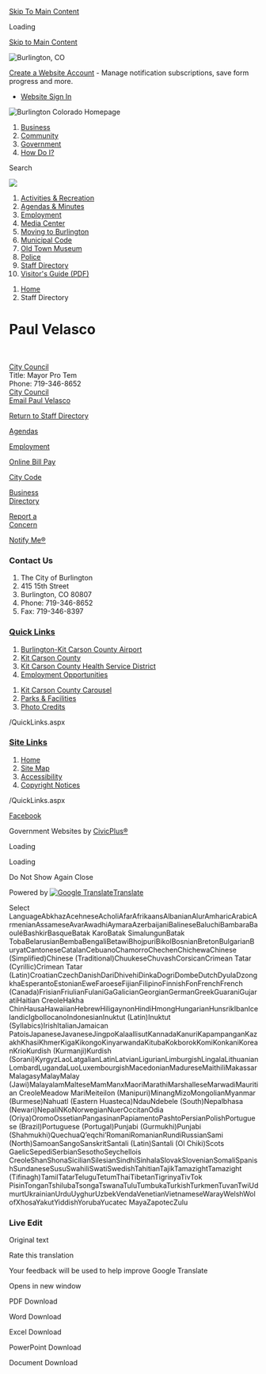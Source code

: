 [Skip To Main Content](https://www.burlingtoncolo.com/directory.aspx?EID=94%2F)

Loading

[Skip to Main Content](https://www.burlingtoncolo.com/directory.aspx?EID=94%2F)

![Burlington, CO](https://www.burlingtoncolo.com/ImageRepository/Document?documentID=856)

[Create a Website Account](https://www.burlingtoncolo.com/MyAccount/ProfileCreate) - Manage notification subscriptions, save form progress and more.   

- [Website Sign In](https://www.burlingtoncolo.com/MyAccount)

![Burlington Colorado Homepage](https://www.burlingtoncolo.com/ImageRepository/Document?documentID=861)

1. [Business](https://www.burlingtoncolo.com/94/Business)
2. [Community](https://www.burlingtoncolo.com/107/Community)
3. [Government](https://www.burlingtoncolo.com/137/Government)
4. [How Do I?](https://www.burlingtoncolo.com/174/How-Do-I)

Search

![](https://www.burlingtoncolo.com/ImageRepository/Document?documentID=858)

01. [Activities &amp; Recreation](https://www.burlingtoncolo.com/144/Activities-Recreation)
02. [Agendas &amp; Minutes](https://www.burlingtoncolo.com/AgendaCenter)
03. [Employment](https://www.burlingtoncolo.com/jobs.aspx)
04. [Media Center](https://www.burlingtoncolo.com/MediaCenter.aspx)
05. [Moving to Burlington](https://www.burlingtoncolo.com/186/Moving-to-Burlington)
06. [Municipal Code](https://www.burlingtoncolo.com/141/City-Code)
07. [Old Town Museum](https://www.burlingtoncolo.com/162/Old-Town-Museum)
08. [Police](https://www.burlingtoncolo.com/164/Police)
09. [Staff Directory](https://www.burlingtoncolo.com/171/Staff-Directory)
10. [Visitor's Guide (PDF)](https://www.burlingtoncolo.com/DocumentCenter/View/119)

<!--THE END-->

1. [Home](https://www.burlingtoncolo.com)
2. Staff Directory

# Paul Velasco

 

[City Council](https://www.burlingtoncolo.com/Directory.aspx?DID=18)  
Title: Mayor Pro Tem  
Phone: 719-346-8652  
[City Council](https://www.burlingtoncolo.com/142/City-Council)  
[Email Paul Velasco](mailto:paul.velasco@burlingtoncolo.com)

[Return to Staff Directory](https://www.burlingtoncolo.com/Directory.aspx)

[Agendas](https://www.burlingtoncolo.com/agendacenter)

[Employment](https://www.burlingtoncolo.com/jobs.aspx)

[Online Bill Pay](https://www.burlingtoncolo.com/195/Online-Bill-Pay)

[City Code](https://library.municode.com/index.aspx?clientId=16025&stateId=6&stateName=Colorado)

[Business  
Directory](https://www.burlingtoncolo.com/businessdirectory.aspx)

[Report a  
Concern](https://www.burlingtoncolo.com/requesttracker.aspx)

[Notify Me®](https://www.burlingtoncolo.com/list.aspx)

### Contact Us

1. The City of Burlington
2. 415 15th Street
3. Burlington, CO 80807
4. Phone: 719-346-8652
5. Fax: 719-346-8397

### [Quick Links](https://www.burlingtoncolo.com/QuickLinks.aspx?CID=69)

1. [Burlington-Kit Carson County Airport](https://www.burlingtoncolo.com/149/Burlington-Kit-Carson-County-Airport)
2. [Kit Carson County](https://www.colorado.gov/kitcarsoncounty)
3. [Kit Carson County Health Service District](https://www.kcchsd.org)
4. [Employment Opportunities](https://www.burlingtoncolo.com/Jobs.aspx)

<!--THE END-->

1. [Kit Carson County Carousel](https://www.kitcarsoncountycarousel.com)
2. [Parks &amp; Facilities](https://www.burlingtoncolo.com/facilities)
3. [Photo Credits](https://www.burlingtoncolo.com/196/Photo-Credits)

/QuickLinks.aspx

### [Site Links](https://www.burlingtoncolo.com/QuickLinks.aspx?CID=70)

1. [Home](https://www.burlingtoncolo.com)
2. [Site Map](https://www.burlingtoncolo.com/sitemap)
3. [Accessibility](https://www.burlingtoncolo.com/accessibility)
4. [Copyright Notices](https://www.burlingtoncolo.com/site/copyright)

/QuickLinks.aspx

[Facebook](https://www.burlingtoncolo.com/facebook)

Government Websites by [CivicPlus®](https://connect.civicplus.com/referral)

Loading

Loading

Do Not Show Again Close

Powered by [![Google Translate](https://www.gstatic.com/images/branding/googlelogo/1x/googlelogo_color_42x16dp.png)Translate](https://translate.google.com)

Select LanguageAbkhazAcehneseAcholiAfarAfrikaansAlbanianAlurAmharicArabicArmenianAssameseAvarAwadhiAymaraAzerbaijaniBalineseBaluchiBambaraBaouléBashkirBasqueBatak KaroBatak SimalungunBatak TobaBelarusianBembaBengaliBetawiBhojpuriBikolBosnianBretonBulgarianBuryatCantoneseCatalanCebuanoChamorroChechenChichewaChinese (Simplified)Chinese (Traditional)ChuukeseChuvashCorsicanCrimean Tatar (Cyrillic)Crimean Tatar (Latin)CroatianCzechDanishDariDhivehiDinkaDogriDombeDutchDyulaDzongkhaEsperantoEstonianEweFaroeseFijianFilipinoFinnishFonFrenchFrench (Canada)FrisianFriulianFulaniGaGalicianGeorgianGermanGreekGuaraniGujaratiHaitian CreoleHakha ChinHausaHawaiianHebrewHiligaynonHindiHmongHungarianHunsrikIbanIcelandicIgboIlocanoIndonesianInuktut (Latin)Inuktut (Syllabics)IrishItalianJamaican PatoisJapaneseJavaneseJingpoKalaallisutKannadaKanuriKapampanganKazakhKhasiKhmerKigaKikongoKinyarwandaKitubaKokborokKomiKonkaniKoreanKrioKurdish (Kurmanji)Kurdish (Sorani)KyrgyzLaoLatgalianLatinLatvianLigurianLimburgishLingalaLithuanianLombardLugandaLuoLuxembourgishMacedonianMadureseMaithiliMakassarMalagasyMalayMalay (Jawi)MalayalamMalteseMamManxMaoriMarathiMarshalleseMarwadiMauritian CreoleMeadow MariMeiteilon (Manipuri)MinangMizoMongolianMyanmar (Burmese)Nahuatl (Eastern Huasteca)NdauNdebele (South)Nepalbhasa (Newari)NepaliNKoNorwegianNuerOccitanOdia (Oriya)OromoOssetianPangasinanPapiamentoPashtoPersianPolishPortuguese (Brazil)Portuguese (Portugal)Punjabi (Gurmukhi)Punjabi (Shahmukhi)QuechuaQʼeqchiʼRomaniRomanianRundiRussianSami (North)SamoanSangoSanskritSantali (Latin)Santali (Ol Chiki)Scots GaelicSepediSerbianSesothoSeychellois CreoleShanShonaSicilianSilesianSindhiSinhalaSlovakSlovenianSomaliSpanishSundaneseSusuSwahiliSwatiSwedishTahitianTajikTamazightTamazight (Tifinagh)TamilTatarTeluguTetumThaiTibetanTigrinyaTivTok PisinTonganTshilubaTsongaTswanaTuluTumbukaTurkishTurkmenTuvanTwiUdmurtUkrainianUrduUyghurUzbekVendaVenetianVietnameseWarayWelshWolofXhosaYakutYiddishYorubaYucatec MayaZapotecZulu

### Live Edit

Original text

Rate this translation

Your feedback will be used to help improve Google Translate

Opens in new window

PDF Download

Word Download

Excel Download

PowerPoint Download

Document Download